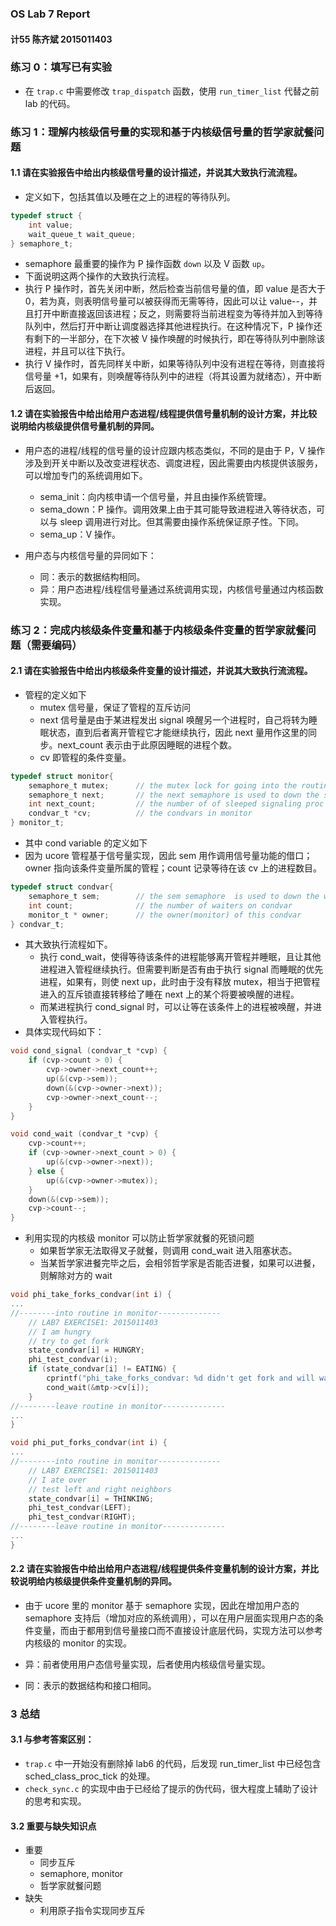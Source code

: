 ### OS Lab 7 Report

#### 计55  陈齐斌  2015011403

### 练习 0：填写已有实验

- 在 `trap.c` 中需要修改 `trap_dispatch` 函数，使用 `run_timer_list` 代替之前 lab 的代码。

### 练习 1：理解内核级信号量的实现和基于内核级信号量的哲学家就餐问题

#### 1.1 请在实验报告中给出内核级信号量的设计描述，并说其大致执行流流程。

- 定义如下，包括其值以及睡在之上的进程的等待队列。

```c
typedef struct {
    int value;
    wait_queue_t wait_queue;
} semaphore_t;
```

- semaphore 最重要的操作为 P 操作函数 `down` 以及 V 函数 `up`。
- 下面说明这两个操作的大致执行流程。
- 执行 P 操作时，首先关闭中断，然后检查当前信号量的值，即 value 是否大于 0，若为真，则表明信号量可以被获得而无需等待，因此可以让 value--，并且打开中断直接返回该进程；反之，则需要将当前进程变为等待并加入到等待队列中，然后打开中断让调度器选择其他进程执行。在这种情况下，P 操作还有剩下的一半部分，在下次被 V 操作唤醒的时候执行，即在等待队列中删除该进程，并且可以往下执行。
- 执行 V 操作时，首先同样关中断，如果等待队列中没有进程在等待，则直接将信号量 +1，如果有，则唤醒等待队列中的进程（将其设置为就绪态），开中断后返回。

#### 1.2 请在实验报告中给出给用户态进程/线程提供信号量机制的设计方案，并比较说明给内核级提供信号量机制的异同。

- 用户态的进程/线程的信号量的设计应跟内核态类似，不同的是由于 P，V 操作涉及到开关中断以及改变进程状态、调度进程，因此需要由内核提供该服务，可以增加专门的系统调用如下。
  - sema_init：向内核申请一个信号量，并且由操作系统管理。
  - sema_down：P 操作。调用效果上由于其可能导致进程进入等待状态，可以与 sleep 调用进行对比。但其需要由操作系统保证原子性。下同。
  - sema_up：V 操作。

- 用户态与内核信号量的异同如下：
  - 同：表示的数据结构相同。
  - 异：用户态进程/线程信号量通过系统调用实现，内核信号量通过内核函数实现。

### 练习 2：完成内核级条件变量和基于内核级条件变量的哲学家就餐问题（需要编码）

#### 2.1 请在实验报告中给出内核级条件变量的设计描述，并说其大致执行流流程。

- 管程的定义如下
  - mutex 信号量，保证了管程的互斥访问
  - next 信号量是由于某进程发出 signal 唤醒另一个进程时，自己将转为睡眠状态，直到后者离开管程它才能继续执行，因此 next 量用作这里的同步。next_count 表示由于此原因睡眠的进程个数。
  - cv 即管程的条件变量。

```c
typedef struct monitor{
    semaphore_t mutex;      // the mutex lock for going into the routines in monitor, should be initialized to 1
    semaphore_t next;       // the next semaphore is used to down the signaling proc itself, and the other OR wakeuped waiting proc should wake up the sleeped signaling proc.
    int next_count;         // the number of of sleeped signaling proc
    condvar_t *cv;          // the condvars in monitor
} monitor_t;
```

- 其中 cond variable 的定义如下
- 因为 ucore 管程基于信号量实现，因此 sem 用作调用信号量功能的借口；owner 指向该条件变量所属的管程；count 记录等待在该 cv 上的进程数目。

```c
typedef struct condvar{
    semaphore_t sem;        // the sem semaphore  is used to down the waiting proc, and the signaling proc should up the waiting proc
    int count;              // the number of waiters on condvar
    monitor_t * owner;      // the owner(monitor) of this condvar
} condvar_t;
```

- 其大致执行流程如下。
  - 执行 cond_wait，使得等待该条件的进程能够离开管程并睡眠，且让其他进程进入管程继续执行。但需要判断是否有由于执行 signal 而睡眠的优先进程，如果有，则使 next up，此时由于没有释放 mutex，相当于把管程进入的互斥锁直接转移给了睡在 next 上的某个将要被唤醒的进程。
  - 而某进程执行 cond_signal 时，可以让等在该条件上的进程被唤醒，并进入管程执行。
- 具体实现代码如下：

```c
void cond_signal (condvar_t *cvp) {
    if (cvp->count > 0) {
        cvp->owner->next_count++;
        up(&(cvp->sem));
        down(&(cvp->owner->next));
        cvp->owner->next_count--;
    }
}

void cond_wait (condvar_t *cvp) {
    cvp->count++;
    if (cvp->owner->next_count > 0) {
        up(&(cvp->owner->next));
    } else {
        up(&(cvp->owner->mutex));
    }
    down(&(cvp->sem));
    cvp->count--;
}
```

- 利用实现的内核级 monitor 可以防止哲学家就餐的死锁问题
  - 如果哲学家无法取得叉子就餐，则调用 cond_wait 进入阻塞状态。
  - 当某哲学家进餐完毕之后，会相邻哲学家是否能否进餐，如果可以进餐，则解除对方的 wait

```c
void phi_take_forks_condvar(int i) {
...
//--------into routine in monitor--------------
    // LAB7 EXERCISE1: 2015011403
    // I am hungry
    // try to get fork
    state_condvar[i] = HUNGRY;
    phi_test_condvar(i);
    if (state_condvar[i] != EATING) {
        cprintf("phi_take_forks_condvar: %d didn't get fork and will wait\n",i);
        cond_wait(&mtp->cv[i]);
    }
//--------leave routine in monitor--------------
...
}

void phi_put_forks_condvar(int i) {
...
//--------into routine in monitor--------------
    // LAB7 EXERCISE1: 2015011403
    // I ate over
    // test left and right neighbors
    state_condvar[i] = THINKING;
    phi_test_condvar(LEFT);
    phi_test_condvar(RIGHT);
//--------leave routine in monitor--------------
...
}
```

#### 2.2 请在实验报告中给出给用户态进程/线程提供条件变量机制的设计方案，并比较说明给内核级提供条件变量机制的异同。

- 由于 ucore 里的 monitor 基于 semaphore 实现，因此在增加用户态的 semaphore 支持后（增加对应的系统调用），可以在用户层面实现用户态的条件变量，而由于都用到信号量接口而不直接设计底层代码，实现方法可以参考内核级的 monitor 的实现。

- 异：前者使用用户态信号量实现，后者使用内核级信号量实现。
- 同：表示的数据结构和接口相同。

### 3 总结

#### 3.1 与参考答案区别：

- `trap.c` 中一开始没有删除掉 lab6 的代码，后发现 run_timer_list 中已经包含 sched_class_proc_tick 的处理。
- `check_sync.c` 的实现中由于已经给了提示的伪代码，很大程度上辅助了设计的思考和实现。

#### 3.2 重要与缺失知识点

- 重要
  - 同步互斥
  - semaphore, monitor
  - 哲学家就餐问题
- 缺失
  - 利用原子指令实现同步互斥
